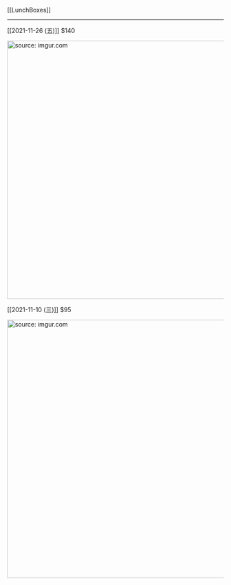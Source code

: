 [[LunchBoxes]]

---

[[2021-11-26 (五)]] $140

<a href="https://imgur.com/MkBtKZZ"><img src="https://i.imgur.com/MkBtKZZ.jpg" title="source: imgur.com" width="600px" /></a>

[[2021-11-10 (三)]] $95

<a href="https://imgur.com/q3QvIWQ"><img src="https://i.imgur.com/q3QvIWQ.jpg" title="source: imgur.com" width="600px"/></a>
